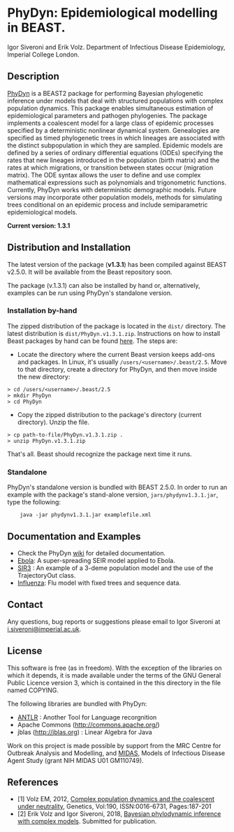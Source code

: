 # PhyDyn: Epidemiological modelling in BEAST.

Igor Siveroni and Erik Volz.
Department of Infectious Disease Epidemiology, Imperial College London.

## Description
[PhyDyn](https://github.com/mrc-ide/PhyDyn/wiki) is a BEAST2 package for performing Bayesian phylogenetic inference under models that deal with structured populations with complex population dynamics.
This package enables simultaneous estimation of epidemiological parameters and pathogen phylogenies. The package implements a coalescent model for a large class of epidemic processes specified by a deterministic nonlinear dynamical system. Genealogies are specified as timed phylogenetic trees in which lineages are associated with the distinct subpopulation in which they are sampled. Epidemic models are defined by a series of ordinary differential equations (ODEs) specifying the rates that new lineages introduced in the population (birth matrix) and the rates at which migrations, or transition between states occur (migration matrix). The ODE syntax allows the user to define and use complex mathematical expressions such as  polynomials and trigonometric functions. Currently, PhyDyn works with deterministic demographic models. Future versions may incorporate other population models, methods for simulating trees conditional on an epidemic process and include semiparametric epidemiological models.

**Current version: 1.3.1**

## Distribution and Installation

The latest version of the package (**v1.3.1**) has been compiled against BEAST v2.5.0. It will be available from the Beast repository soon.

The package (v.1.3.1) can also be installed by hand or, alternatively, examples can be run using  PhyDyn's standalone version.

### Installation by-hand
The zipped distribution of the package is located in the `dist/` directory. The latest distribution is `dist/PhyDyn.v1.3.1.zip`.
Instructions on how to install Beast packages by hand can be found [here](https://www.beast2.org/managing-packages/). The steps are:
* Locate the directory where the current Beast version  keeps add-ons and packages. In Linux, it's usually `/users/<username>/.beast/2.5`. Move to that directory, create a directory for PhyDyn, and then move inside the new directory:
```
> cd /users/<username>/.beast/2.5
> mkdir PhyDyn
> cd PhyDyn
```
* Copy the zipped distribution to the package's directory (current directory). Unzip the file.
```
> cp path-to-file/PhyDyn.v1.3.1.zip .
> unzip PhyDyn.v1.3.1.zip
```
That's all. Beast should recognize the package next time it runs.


### Standalone

PhyDyn's standalone version is bundled with BEAST 2.5.0.
In order to run an example with the package's stand-alone version, `jars/phydynv1.3.1.jar`, type the following:
```
    java -jar phydynv1.3.1.jar examplefile.xml
```


## Documentation and Examples

* Check the PhyDyn [wiki](https://github.com/mrc-ide/PhyDyn/wiki) for detailed documentation.
* [Ebola](https://github.com/mrc-ide/PhyDyn/wiki/Ebola-Example): A super-spreading SEIR model applied to Ebola.
* [SIR3](examples/SIR3) : An example of a 3-deme population model and the use of the TrajectoryOut class.
* [Influenza](examples/influenza): Flu model with fixed trees and sequence data.


## Contact

Any questions, bug reports or suggestions please email to Igor Siveroni at i.siveroni@imperial.ac.uk.

## License

This software is free (as in freedom). With the exception of the libraries on which it depends, it is made available under the terms of the GNU General Public Licence version 3, which is contained in the this directory in the file named COPYING.

The following libraries are bundled with PhyDyn:

* [ANTLR](http://www.antlr.org/) : Another Tool for Language recorgnition
* Apache Commons (http://commons.apache.org/)
* jblas (http://jblas.org) : Linear Algebra for Java

Work on this project is made possible by support from the MRC Centre for Outbreak Analysis and Modelling, and [MIDAS](http://www.epimodels.org/), Models of Infectious Disease Agent Study (grant NIH MIDAS U01 GM110749).


## References
* [1] Volz EM, 2012, [Complex population dynamics and the coalescent under neutrality](http://www.genetics.org/content/190/1/187), Genetics, Vol:190, ISSN:0016-6731, Pages:187-201
* [2] Erik Volz and Igor Siveroni, 2018, [Bayesian phylodynamic inference with complex models](https://www.biorxiv.org/content/early/2018/02/19/268052). Submitted for publication.

